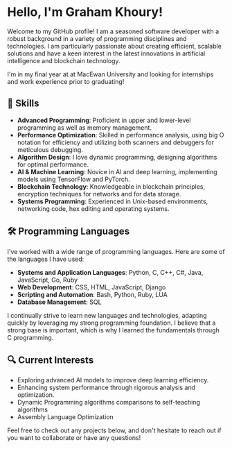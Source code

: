 # Hello, I'm Graham Khoury!

Welcome to my GitHub profile! I am a seasoned software developer with a robust background in a variety of programming disciplines and technologies. I am particularly passionate about creating efficient, scalable solutions and have a keen interest in the latest innovations in artificial intelligence and blockchain technology.

I'm in my final year at at MacEwan University and looking for internships and work experience prior to graduating!

## 🚀 Skills

- **Advanced Programming**: Proficient in upper and lower-level programming as well as memory management.
- **Performance Optimization**: Skilled in performance analysis, using big O notation for efficiency and utilizing both scanners and debuggers for meticulous debugging.
- **Algorithm Design**: I love dynamic programming, designing algorithms for optimal performance.
- **AI & Machine Learning**: Novice in AI and deep learning, implementing models using TensorFlow and PyTorch.
- **Blockchain Technology**: Knowledgeable in blockchain principles, encryption techniques for networks and for data storage.
- **Systems Programming**: Experienced in Unix-based environments, networking code, hex editing and operating systems.

## 🛠️ Programming Languages

I've worked with a wide range of programming languages. Here are some of the languages I have used:

- **Systems and Application Languages**: Python, C, C++, C#, Java, JavaScript, Go, Ruby
- **Web Development**: CSS, HTML, JavaScript, Django
- **Scripting and Automation**: Bash, Python, Ruby, LUA
- **Database Management**: SQL

I continually strive to learn new languages and technologies, adapting quickly by leveraging my strong programming foundation. I believe that a strong base is important, which is why I learned the fundamentals through C programming.

## 🔍 Current Interests

- Exploring advanced AI models to improve deep learning efficiency.
- Enhancing system performance through rigorous analysis and optimization.
- Dynamic Programming algorithms comparisons to self-teaching algorithms
- Assembly Language Optimization

Feel free to check out any projects below, and don't hesitate to reach out if you want to collaborate or have any questions!

<!---
grittles/grittles is a ✨ special ✨ repository because its `README.md` (this file) appears on your GitHub profile.
You can click the Preview link to take a look at your changes.
--->
